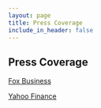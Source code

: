 ```yaml
---
layout: page
title: Press Coverage
include_in_header: false
---
```


## Press Coverage ##

[Fox Business](https://www.foxbusiness.com/lifestyle/new-years-eve-drunk-driving-mobile-app-lets-you-check-bac)

[Yahoo Finance](https://finance.yahoo.com/news/app-lets-check-bac-eve-000812409.html)

